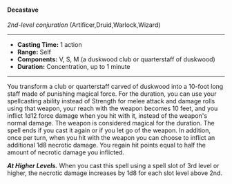 #### Decastave
*2nd-level conjuration* (Artificer,Druid,Warlock,Wizard)
___
- **Casting Time:** 1 action
- **Range:** Self
- **Components:** V, S, M (a duskwood club or quarterstaff of duskwood)
- **Duration:** Concentration, up to 1 minute
---
You transform a club or quarterstaff carved of
duskwood into a 10-foot long staff made of
punishing magical force. For the duration, you can
use your spellcasting ability instead of Strength for
melee attack and damage rolls using that weapon,
your reach with the weapon becomes 10 feet, and
you inflict 1d12 force damage when you hit with it,
instead of the weapon's normal damage. The
weapon is considered magical for the duration. The
spell ends if you cast it again or if you let go of the
weapon.
In addition, once per turn, when you hit with the
weapon you can choose to inflict an additional 1d8
necrotic damage. You regain hit points equal to half
the amount of necrotic damage you inflicted.

***At Higher Levels.***  When you cast this spell using
a spell slot of 3rd level or higher, the necrotic
damage increases by 1d8 for each slot level above
2nd.
